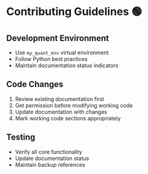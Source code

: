 # Contributing Guidelines 🟢

## Development Environment
- Use `my_quant_env` virtual environment
- Follow Python best practices
- Maintain documentation status indicators

## Code Changes
1. Review existing documentation first
2. Get permission before modifying working code
3. Update documentation with changes
4. Mark working code sections appropriately

## Testing
- Verify all core functionality
- Update documentation status
- Maintain backup references
